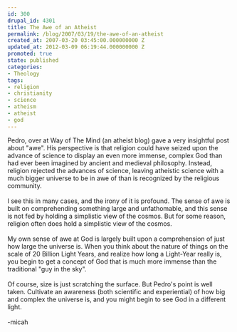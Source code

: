 ```yaml
---
id: 300
drupal_id: 4301
title: The Awe of an Atheist
permalink: /blog/2007/03/19/the-awe-of-an-atheist
created_at: 2007-03-20 03:45:00.000000000 Z
updated_at: 2012-03-09 06:19:44.000000000 Z
promoted: true
state: published
categories:
- Theology
tags:
- religion
- christianity
- science
- atheism
- atheist
- god
---
```

Pedro, over at Way of The Mind (an atheist blog) gave a very insightful post about "awe". His perspective is that religion could have seized upon the advance of science to display an even more immense, complex God than had ever been imagined by ancient and medieval philosophy. Instead, religion rejected the advances of science, leaving atheistic science with a much bigger universe to be in awe of than is recognized by the religious community.<br /><br />I see this in many cases, and the irony of it is profound. The sense of awe is built on comprehending something large and unfathomable, and this sense is not fed by holding a simplistic view of the cosmos. But for some reason, religion often does hold a simplistic view of the cosmos.<br /><br />My own sense of awe at God is largely built upon a comprehension of just how large the universe is. When you think about the nature of things on the scale of 20 Billion Light Years, and realize how long a Light-Year really is, you begin to get a concept of God that is much more immense than the traditional "guy in the sky".<br /><br />Of course, size is just scratching the surface. But Pedro's point is well taken. Cultivate an awareness (both scientific and experiential) of how big and complex the universe is, and you might begin to see God in a different light.<br /><br />-micah
